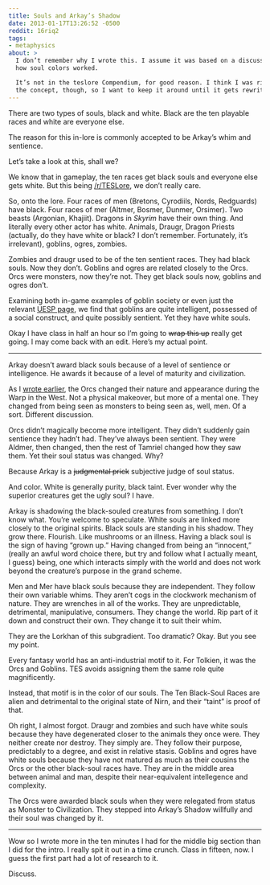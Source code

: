 ```yaml
---
title: Souls and Arkay’s Shadow
date: 2013-01-17T13:26:52 -0500
reddit: 16riq2
tags:
- metaphysics
about: >
  I don’t remember why I wrote this. I assume it was based on a discussion about
  how soul colors worked.

  It’s not in the teslore Compendium, for good reason. I think I was right about
  the concept, though, so I want to keep it around until it gets rewritten.
---
```


There are two types of souls, black and white. Black are the ten playable races
and white are everyone else.

The reason for this in-lore is commonly accepted to be Arkay’s whim and
sentience.

Let’s take a look at this, shall we?

We know that in gameplay, the ten races get black souls and everyone else gets
white. But this being [/r/TESLore], we don’t really care.

So, onto the lore. Four races of men (Bretons, Cyrodiils, Nords, Redguards) have
black. Four races of mer (Altmer, Bosmer, Dunmer, Orsimer). Two beasts
(Argonian, Khajiit). Dragons in *Skyrim* have their own thing. And literally
every other actor has white. Animals, Draugr, Dragon Priests (actually, do they
have white or black? I don’t remember. Fortunately, it’s irrelevant), goblins,
ogres, zombies.

Zombies and draugr used to be of the ten sentient races. They had black souls.
Now they don’t. Goblins and ogres are related closely to the Orcs. Orcs were
monsters, now they’re not. They get black souls now, goblins and ogres don’t.

Examining both in-game examples of goblin society or even just the relevant
[UESP page](http://www.uesp.net/wiki/Oblivion:Goblins), we find that goblins are
quite intelligent, possessed of a social construct, and quite possibly sentient.
Yet they have white souls.

Okay I have class in half an hour so I’m going to ~~wrap this up~~ really get
going. I may come back with an edit. Here’s my actual point.

____

Arkay doesn’t award black souls because of a level of sentience or intelligence.
He awards it because of a level of maturity and civilization.

As I [wrote earlier], the Orcs changed their nature and appearance during the
Warp in the West. Not a physical makeover, but more of a mental one. They
changed from being seen as monsters to being seen as, well, men. Of a sort.
Different discussion.

Orcs didn’t magically become more intelligent. They didn’t suddenly gain
sentience they hadn’t had. They’ve always been sentient. They were Aldmer, then
changed, then the rest of Tamriel changed how they saw them. Yet their soul
status was changed. Why?

Because Arkay is a ~~judgmental prick~~ subjective judge of soul status.

And color. White is generally purity, black taint. Ever wonder why the superior
creatures get the ugly soul? I have.

Arkay is shadowing the black-souled creatures from something. I don’t know what.
You’re welcome to speculate. White souls are linked more closely to the original
spirits. Black souls are standing in his shadow. They grow there. Flourish. Like
mushrooms or an illness. Having a black soul is the sign of having “grown up.”
Having changed from being an “innocent,” (really an awful word choice there, but
try and follow what I actually meant, I guess) being, one which interacts simply
with the world and does not work beyond the creature’s purpose in the grand
scheme.

Men and Mer have black souls because they are independent. They follow their own
variable whims. They aren’t cogs in the clockwork mechanism of nature. They are
wrenches in all of the works. They are unpredictable, detrimental, manipulative,
consumers. They change the world. Rip part of it down and construct their own.
They change it to suit their whim.

They are the Lorkhan of this subgradient. Too dramatic? Okay. But you see my
point.

Every fantasy world has an anti-industrial motif to it. For Tolkien, it was the
Orcs and Goblins. TES avoids assigning them the same role quite magnificently.

Instead, that motif is in the color of our souls. The Ten Black-Soul Races are
alien and detrimental to the original state of Nirn, and their “taint” is proof
of that.

Oh right, I almost forgot. Draugr and zombies and such have white souls because
they have degenerated closer to the animals they once were. They neither create
nor destroy. They simply are. They follow their purpose, predictably to a
degree, and exist in relative stasis. Goblins and ogres have white souls because
they have not matured as much as their cousins the Orcs or the other black-soul
races have. They are in the middle area between animal and man, despite their
near-equivalent intellegence and complexity.

The Orcs were awarded black souls when they were relegated from status as
Monster to Civilization. They stepped into Arkay’s Shadow willfully and their
soul was changed by it.

____

Wow so I wrote more in the ten minutes I had for the middle big section than I
did for the intro. I really spit it out in a time crunch. Class in fifteen, now.
I guess the first part had a lot of research to it.

Discuss.

[wrote earlier]: /oeuvre/orsinum-and-orcs-after-warp-in-west
[/r/TESLore]: //old.reddit.com/r/teslore
